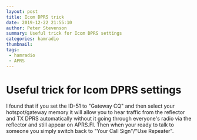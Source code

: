 ```yaml
---
layout: post
title: Icom DPRS trick
date: 2019-12-22 21:55:10
author: Peter Stevenson
summary: Useful trick for Icom DPRS settings
categories: hamradio
thumbnail:
tags:
 - hamradio
 - APRS
---
```


# Useful trick for Icom DPRS settings

I found that if you set the ID-51 to "Gateway CQ" and then select your hotspot/gateway memory it will allow you to hear traffic from the reflector and TX DPRS automatically without it going through everyone's radio via the reflector and still appear on APRS.FI. Then when your ready to talk to someone you simply switch back to "Your Call Sign"/"Use Repeater".
